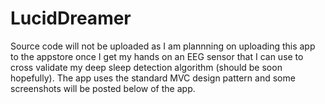 # LucidDreamer

Source code will not be uploaded as I am plannning on uploading this app to the appstore once I get my hands on an EEG sensor that I can use to cross validate my deep sleep detection algorithm (should be soon hopefully). The app uses the standard MVC design pattern and some screenshots will be posted below of the app. 
